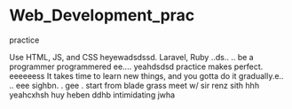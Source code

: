 # Web_Development_prac
practice

Use HTML, JS, and CSS
 heyewadsdssd.
Laravel, Ruby ..ds..
..
be a programmer programmered ee....
 yeahdsdsd
practice makes perfect.
eeeeeess
It takes time to learn new things, and you gotta do it gradually.e..
..
 eee 
sighbn.
. gee . start from blade grass meet w/ sir renz
sith
hhh
yeahcxhsh
huy
heben
ddhb
intimidating
jwha
